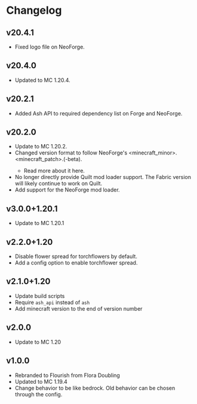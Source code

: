 # Changelog
## v20.4.1
- Fixed logo file on NeoForge.

## v20.4.0
- Updated to MC 1.20.4.

## v20.2.1
- Added Ash API to required dependency list on Forge and NeoForge.

## v20.2.0
- Update to MC 1.20.2.
- Changed version format to follow NeoForge's <minecraft_minor>.<minecraft_patch>.<number>(-beta).
  - Read more about it here.
- No longer directly provide Quilt mod loader support. The Fabric version will likely continue to work on Quilt.
- Add support for the NeoForge mod loader.

## v3.0.0+1.20.1
- Update to MC 1.20.1

## v2.2.0+1.20
- Disable flower spread for torchflowers by default.
- Add a config option to enable torchflower spread.

## v2.1.0+1.20
- Update build scripts
- Require `ash_api` instead of `ash`
- Add minecraft version to the end of version number

## v2.0.0
- Update to MC 1.20

## v1.0.0
- Rebranded to Flourish from Flora Doubling
- Updated to MC 1.19.4
- Change behavior to be like bedrock. Old behavior can be chosen through the config.
